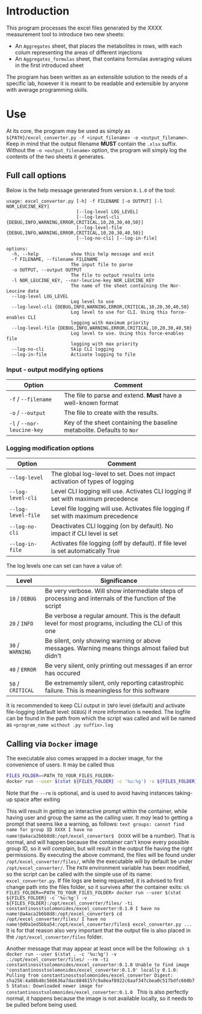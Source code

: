 # Introduction

This program processes the excel files generated by the XXXX measurement tool to introduce two new sheets:

* An `Aggregates` sheet, that places the metabolites in rows, with each colum representing the areas of different injections
* An `Aggregates_formulas` sheet, that contains formulas averaging values in the first introduced sheet

The program has been written as an extensible solution to the needs of a specific lab, however it is meant to be readable and extensible by anyone with average programming skills.

# Use

At its core, the program may be used as simply as `${PATH}/excel_converter.py -f <input_filename> -o <output_filename>`. Keep in mind that the output filename **MUST** contain the `.xlsx` suffix. Without the `-o <output_filename>` option, the program will simply log the contents of the two sheets it generates.

## Full call options

Below is the help message generated from version `0.1.0` of the tool:

```text
usage: excel_converter.py [-h] -f FILENAME [-o OUTPUT] [-l NOR_LEUCINE_KEY]
                          [--log-level LOG_LEVEL]
                          [--log-level-cli {DEBUG,INFO,WARNING,ERROR,CRITICAL,10,20,30,40,50}]
                          [--log-level-file {DEBUG,INFO,WARNING,ERROR,CRITICAL,10,20,30,40,50}]
                          [--log-no-cli] [--log-in-file]

options:
  -h, --help            show this help message and exit
  -f FILENAME, --filename FILENAME
                        The input file to parse
  -o OUTPUT, --output OUTPUT
                        The file to output results into
  -l NOR_LEUCINE_KEY, --nor-leucine-key NOR_LEUCINE_KEY
                        The name of the sheet containing the Nor-Leucine data
  --log-level LOG_LEVEL
                        Log level to use
  --log-level-cli {DEBUG,INFO,WARNING,ERROR,CRITICAL,10,20,30,40,50}
                        Log level to use for CLI. Using this force-enables CLI
                        logging with maximum priority
  --log-level-file {DEBUG,INFO,WARNING,ERROR,CRITICAL,10,20,30,40,50}
                        Log level to use. Using this force-enables file
                        logging with max priority
  --log-no-cli          Skip CLI logging
  --log-in-file         Activate logging to file
  ```

### Input - output modifying options

| Option                     | Comment                                                                   |
| -------------------------- | ------------------------------------------------------------------------- |
| `-f` / `--filename`        | The file to parse and extend. **Must** have a well-known format           |
| `-o` / `--output`          | The file to create with the results.                                      |
| `-l` / `--nor-leucine-key` | Key of the sheet containing the baseline metabolite. Defaults to `Nor`    |

### Logging modification options

| Option                    | Comment                                                                            |
| ------------------------- | ---------------------------------------------------------------------------------- |
| `--log-level`             | The global log-level to set. Does not impact activation of types of logging        |
| `--log-level-cli`         | Level CLI logging will use. Activates CLI logging if set with maximum precedence   |
| `--log-level-file`        | Level file logging will use. Activates file logging if set with maximum precedence |
| `--log-no-cli`            | Deactivates CLI logging (on by default). No impact if CLI level is set             |
| `--log-in-file`           | Activates file logging (off by default). If file level is set automatically True   |

The log levels one can set can have a value of:

| Level              | Significance
| ------------------ | ------------------------------------------------------------------------------------------------------- |
|  `10` / `DEBUG`    | Be very verbose. Will show intermediate steps of processing and internals of the function of the script |
|  `20` / `INFO`     | Be verbose a regular amount. This is the default level for most programs, including the CLI of this one |
|  `30` / `WARNING`  | Be silent, only showing warning or above messages. Warning means things almost failed but didn't        |
|  `40` / `ERROR`    | Be very silent, only printing out messages if an error has occured                                      |
|  `50` / `CRITICAL` | Be extrememly silent, only reporting catastrophic failure. This is meaningless for this software        |

It is recommended to keep CLI output in `INFO` level (default) and activate file-logging (default level: `DEBUG`) if more information is
needed. The logfile can be found in the path from which the script was called and will be named as `<program_name without .py suffix>.log`

## Calling via `Docker` image

The executable also comes wrapped in a docker image, for the convenience of users. It may be called thus

```sh
FILES_FOLDER=<PATH_TO_YOUR_FILES_FOLDER>
docker run --user $(stat ${FILES_FOLDER} -c '%u:%g') -v ${FILES_FOLDER}:/opt/excel_converter/files/ -ti constantinosstsolomonides/excel_converter:0.1.0
```

Note that the `--rm` is optional, and is used to avoid having instances taking-up space after exiting

This will result in getting an interactive prompt within the container, while having user and group the same as the calling user. It *may* lead to getting a prompt that seems like a warning, as follows:
    ```text
    groups: cannot find name for group ID XXXX
    I have no name!@a4aca2b6b8d8:/opt/excel_converter$
    ```
(`XXXX` will be a number). That is normal, and will happen because the container can't know every possible group ID, so it will complain, but will result in the output file having the right permissions. By executing the above command, the files will be found under `/opt/excel_converter/files/`, while the executable will by default be under `/opt/excel_converter/`. The `PATH` environment variable has been modified, so the script can be called with the simple use of its name: `excel_converter.py`. If file logs are being requested, it is advised to first change path into the files folder, so it survives after the container exits:
    ```sh
    FILES_FOLDER=<PATH_TO_YOUR_FILES_FOLDER>
    docker run --user $(stat ${FILES_FOLDER} -c '%u:%g') -v ${FILES_FOLDER}:/opt/excel_converter/files/ -ti constantinosstsolomonides/excel_converter:0.1.0
    I have no name!@a4aca2b6b8d8:/opt/excel_converter$ cd /opt/excel_converter/files/
    I have no name!@d0a1ed5bba54:/opt/excel_converter/files$ excel_converter.py ...
    ```
It is for that reason also very important that the output file is also placed in the `/opt/excel_converter/files` folder.

Another message that may appear at least once will be the following:
    ```sh
     $ docker run --user $(stat . -c '%u:%g') -v .:/opt/excel_converter/files/ --rm -ti constantinosstsolomonides/excel_converter:0.1.0
     Unable to find image 'constantinosstsolomonides/excel_converter:0.1.0' locally
     0.1.0: Pulling from constantinosstsolomonides/excel_converter
     Digest: sha256:4a88b48c566636a7dac6848157c9a8eaf8922c6aaf347cbea0c517bdfc660b75
     Status: Downloaded newer image for constantinosstsolomonides/excel_converter:0.1.0
     ```
This is also perfectly normal, it happens because the image is not available locally, so it needs to be pulled before being used.
